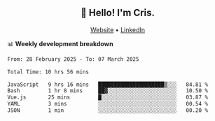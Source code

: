 
<h2 align="center">👋 Hello! I'm Cris.</h2>
<p align="center">
  <a href="https://www.criscunas.dev">Website</a> •
  <a href="https://www.linkedin.com/in/cristophercunas/">LinkedIn</a> 
</p>


📊 **Weekly development breakdown**
<!--START_SECTION:waka-->

```txt
From: 28 February 2025 - To: 07 March 2025

Total Time: 10 hrs 56 mins

JavaScript   9 hrs 16 mins   █████████████████████▒░░░   84.81 %
Bash         1 hr 8 mins     ██▓░░░░░░░░░░░░░░░░░░░░░░   10.50 %
Vue.js       25 mins         █░░░░░░░░░░░░░░░░░░░░░░░░   03.87 %
YAML         3 mins          ░░░░░░░░░░░░░░░░░░░░░░░░░   00.54 %
JSON         1 min           ░░░░░░░░░░░░░░░░░░░░░░░░░   00.20 %
```

<!--END_SECTION:waka-->
